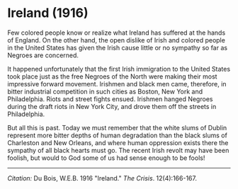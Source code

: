 <!--
title:   Ireland
author:  Du Bois, W.E.B.
journal: The Crisis
year:    1916
volume:  12
issue:   4
pages:   166-167
-->
# Ireland (1916)

Few colored people know or realize what Ireland has suffered at the hands of England. On the other hand, the open dislike of Irish and colored people in the United States has given the Irish cause little or no sympathy so far as Negroes are concerned.

It happened unfortunately that the first Irish immigration to the United States took place just as the free Negroes of the North were making their most impressive forward movement. Irishmen and black men came, therefore, in bitter industrial competition in such cities as Boston, New York and Philadelphia. Riots and street fights ensued. Irishmen hanged Negroes during the draft riots in New York City, and drove them off the streets in Philadelphia.

But all this is past. Today we must remember that the white slums of Dublin represent more bitter depths of human degradation than the black slums of Charleston and New Orleans, and where human oppression exists there the sympathy of all black hearts must go. The recent Irish revolt may have been foolish, but would to God some of us had sense enough to be fools!



______________
*Citation:* Du Bois, W.E.B. 1916  "Ireland." *The Crisis*. 12(4):166-167.
